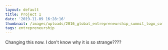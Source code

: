 ```yaml
---
layout: default
title: Project 1
date: '2019-11-09 16:28:16'
thumbnail: /images/uploads/2016_global_entrepreneurship_summit_logo_color_800_1.jpg
tags: entrepreneurship
---
```


Changing this now. I don't know why it is so strange????
